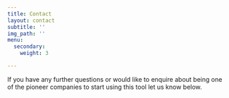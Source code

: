 ```yaml
---
title: Contact
layout: contact
subtitle: ''
img_path: ''
menu:
  secondary:
    weight: 3

---
```

If you have any further questions or would like to enquire about being one of the pioneer companies to start using this tool let us know below.